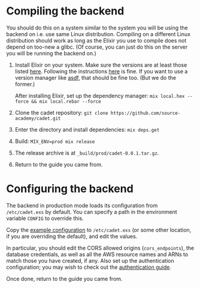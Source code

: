 # Compiling the backend

You should do this on a system similar to the system you will be using the backend on i.e. use same Linux distribution.
Compiling on a different Linux distribution should work as long as the Elixir you use to compile does not depend on
too-new a glibc. (Of course, you can just do this on the server you will be running the backend on.)

1. Install Elixir on your system. Make sure the versions are at least those listed
   [here](https://github.com/source-academy/cadet#system-requirements). Following the instructions
   [here](https://elixir-lang.org/install.html) is fine. If you want to use a version manager like
   [asdf](https://github.com/asdf-vm/asdf), that should be fine too. (But we do the former.)

   After installing Elixir, set up the dependency manager: `mix local.hex --force && mix local.rebar --force`

2. Clone the cadet repository: `git clone https://github.com/source-academy/cadet.git`

3. Enter the directory and install dependencies: `mix deps.get`

4. Build: `MIX_ENV=prod mix release`

5. The release archive is at `_build/prod/cadet-0.0.1.tar.gz`.

6. Return to the guide you came from.

# Configuring the backend

The backend in production mode loads its configuration from `/etc/cadet.exs` by default. You can specify a path in the
environment variable `CONFIG` to override this.

Copy the [example configuration](https://github.com/source-academy/cadet/blob/master/config/cadet.exs.example) to
`/etc/cadet.exs` (or some other location, if you are overriding the default), and edit the values.

In particular, you should edit the CORS allowed origins (`cors_endpoints`), the database credentials, as well as all the
AWS resource names and ARNs to match those you have created, if any. Also set up the authentication configuration; you
may wish to check out the [authentication guide](../auth/index.md).

Once done, return to the guide you came from.
